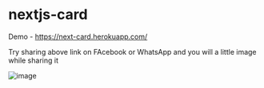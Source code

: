 # nextjs-card

Demo - https://next-card.herokuapp.com/ 

Try sharing above link on FAcebook or WhatsApp and you will a little image while sharing it

![image](https://user-images.githubusercontent.com/49827289/112283400-1df92f00-8cae-11eb-9044-ce6746f20ca0.png)
